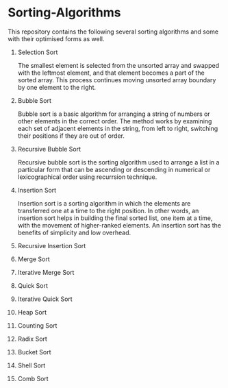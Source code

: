# Sorting-Algorithms
This repository contains the following several sorting algorithms and some with their optimised forms as well.

1. Selection Sort

    The smallest element is selected from the unsorted array and swapped with the leftmost element, and that element becomes a part of the sorted array. This            process continues moving unsorted array boundary by one element to the right.
    
2. Bubble Sort

    Bubble sort is a basic algorithm for arranging a string of numbers or other elements in the correct order. The method works by examining each set of adjacent elements in the string, from left to right, switching their positions if they are out of order.


3. Recursive Bubble Sort

    Recursive bubble sort is the sorting algorithm used to arrange a list in a particular form that can be ascending or descending in numerical or lexicographical order using recurrsion technique.
    
    
4. Insertion Sort

    Insertion sort is a sorting algorithm in which the elements are transferred one at a time to the right position. In other words, an insertion sort helps in building the final sorted list, one item at a time, with the movement of higher-ranked elements. An insertion sort has the benefits of simplicity and low overhead.


5. Recursive Insertion Sort
6. Merge Sort
7. Iterative Merge Sort
8. Quick Sort
9. Iterative Quick Sort
10. Heap Sort
11. Counting Sort
12. Radix Sort
13. Bucket Sort
14. Shell Sort
15. Comb Sort

